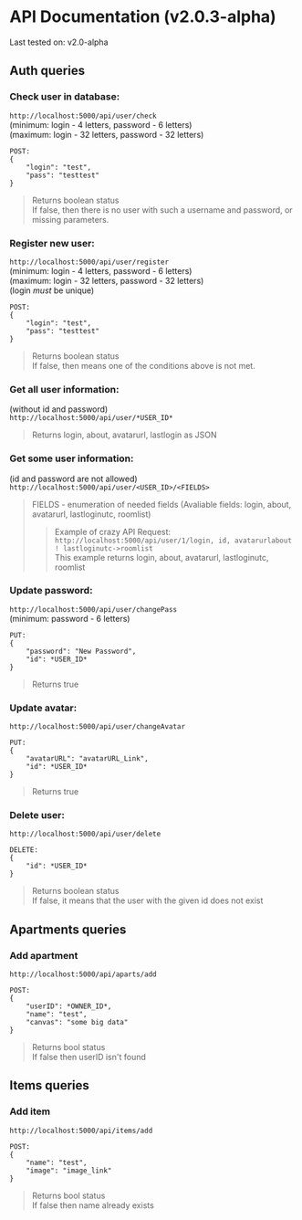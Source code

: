 # API Documentation (v2.0.3-alpha)

Last tested on: v2.0-alpha

## Auth queries

### Check user in database:
`http://localhost:5000/api/user/check` <br>
(minimum: login - 4 letters, password - 6 letters) <br>
(maximum: login - 32 letters, password - 32 letters) <br>
```
POST:
{
    "login": "test",
    "pass": "testtest"
}
```
> Returns boolean status<br>
> If false, then there is no user with such a username and password, or missing parameters.


### Register new user:
`http://localhost:5000/api/user/register` <br>
(minimum: login - 4 letters, password - 6 letters) <br>
(maximum: login - 32 letters, password - 32 letters) <br>
(login *must* be unique) <br>
```
POST:
{
    "login": "test",
    "pass": "testtest"
}
```
> Returns boolean status<br>
> If false, then means one of the conditions above is not met.


### Get all user information:
(without id and password) <br>
`http://localhost:5000/api/user/*USER_ID*` <br>
> Returns login, about, avatarurl, lastlogin as JSON

### Get some user information:
(id and password are not allowed) <br>
`http://localhost:5000/api/user/<USER_ID>/<FIELDS>` <br>
> FIELDS - enumeration of needed fields (Avaliable fields: login, about, avatarurl, lastloginutc, roomlist)
>> Example of crazy API Request:<br>`http://localhost:5000/api/user/1/login, id, avatarurlabout ! lastloginutc->roomlist`<br>
>> This example returns login, about, avatarurl, lastloginutc, roomlist

### Update password:
`http://localhost:5000/api/user/changePass` <br>
(minimum: password - 6 letters) <br>
```
PUT:
{
    "password": "New Password",
    "id": *USER_ID*
}
```
> Returns true<br>


### Update avatar:
`http://localhost:5000/api/user/changeAvatar` <br>
```
PUT:
{
    "avatarURL": "avatarURL_Link",
    "id": *USER_ID*
}
```
> Returns true<br>


### Delete user:
`http://localhost:5000/api/user/delete` <br>
```
DELETE:
{
    "id": *USER_ID*
}
```
> Returns boolean status<br>
> If false, it means that the user with the given id does not exist

## Apartments queries

### Add apartment
`http://localhost:5000/api/aparts/add` <br>
```
POST:
{
    "userID": *OWNER_ID*,
    "name": "test",
    "canvas": "some big data"
}
```
> Returns bool status <br>
> If false then userID isn't found

## Items queries

### Add item
`http://localhost:5000/api/items/add` <br>
```
POST:
{
    "name": "test",
    "image": "image_link"
}
```
> Returns bool status <br>
> If false then name already exists